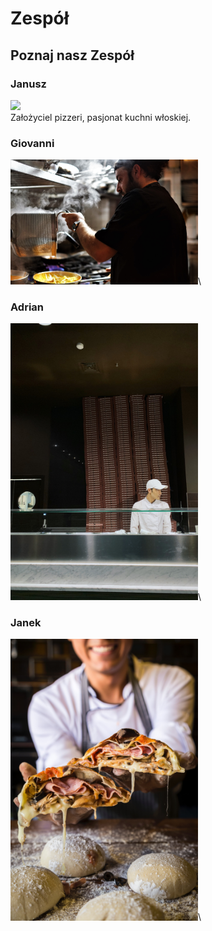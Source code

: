 # Zespół


## Poznaj nasz Zespół


### Janusz
<img src="img/benu-marinescu-e6ZOmEfNHLM-unsplash.jpg" width="300px">\
Założyciel pizzeri, pasjonat kuchni włoskiej.

### Giovanni
<img src="img/rashid-khreiss-3fZGScw-WMQ-unsplash.jpg" width="300px">\

### Adrian
<img src="img/kama-tulkibayeva-IN-R5QAq5HA-unsplash.jpg" width="300px">\

### Janek
<img src="img/roberto-valdivia-rcUw6b4iYe0-unsplash.jpg" width="300px">\
